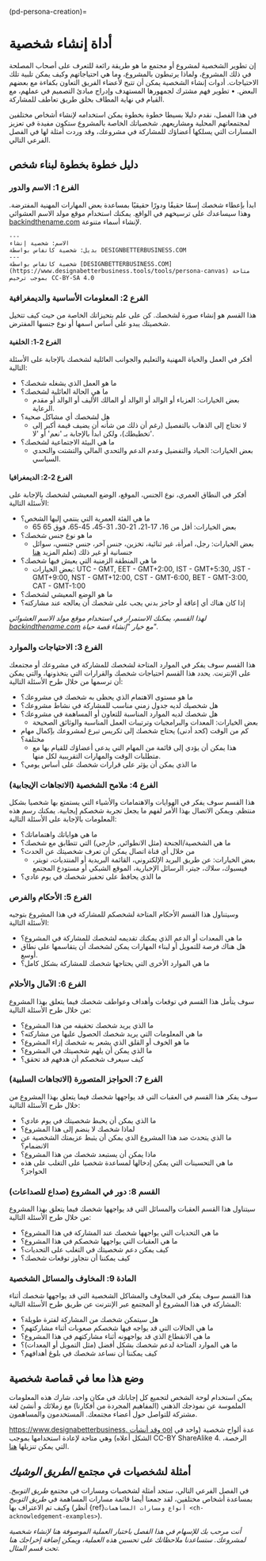 (pd-persona-creation)=
# أداة إنشاء شخصية

إن تطوير الشخصية لمشروع أو مجتمع ما هو طريقة رائعة للتعرف على أصحاب المصلحة في ذلك المشروع، ولماذا يرتبطون بالمشروع، وما هي احتياجاتهم وكيف يمكن تلبية تلك الاحتياجات. أدوات إنشاء الشخصية يمكن أن تتيح لأعضاء الفريق التعاون بكفاءة مع بعضهم البعض. • تطوير فهم مشترك لجمهورها المستهدف وإدراج مبادئ التصميم في عملهم، مع القيام في نهاية المطاف بخلق طريق تعاطف للمشاركة.

في هذا الفصل، نقدم دليلا بسيطا خطوة بخطوة يمكن استخدامه لإنشاء أشخاص مختلفين لمجتمعاتهم المحلية ومشاريعهم. شخصياتك الخاصة بالمشروع ستكون مفيدة في تعزيز المسارات التي يسلكها أعضاؤك للمشاركة في مشروعك، وقد وردت أمثلة لها في الفصل الفرعي التالي.

## دليل خطوة بخطوة لبناء شخص

### الفرع 1: الاسم والدور

ابدأ بإعطاء شخصك إسمًا حقيقًا ودورًا حقيقيًا بمساعدة بعض المهارات المهنية المفترضة. وهذا سيساعدك على ترسيخهم في الواقع. يمكنك استخدام موقع مولد الاسم العشوائي [backindthename.com](https://www.behindthename.com/random/) لإنشاء أسماء متنوعة.

```{figure} ../../figures/persona-creation.png
---
الاسم: شخصية إنشاء
بديل: شخصية كانفاس بواسطة DESIGNBETTERBUSINESS.COM
---
شخصية كانفاس بواسطة [DESIGNBETTERBUSINESS.COM](https://www.designabetterbusiness.tools/tools/persona-canvas) متاحة بموجب ترخيص CC-BY-SA 4.0
```

### الفرع 2: المعلومات الأساسية والديمغرافية

هذا القسم هو إنشاء صورة لشخصك. كن على علم بتحيزاتك الخاصة من حيث كيف تتخيل شخصيتك يبدو على أساس اسمها أو نوع جنسها المفترض.

#### الفرع 2-1: الخلفية

أفكر في العمل والحياة المهنية والتعليم والجوانب العائلية لشخصك بالإجابة على الأسئلة التالية:

- ما هو العمل الذي يشغله شخصك؟
- ما هي الحالة العائلية لشخصك؟
  - بعض الخيارات: العزباء أو الوالد أو الوالد أو المالك الأليف أو الوالد أو مقدم الرعاية.
- هل لشخصك أي مشاكل صحية؟
    - لا تحتاج إلى الذهاب بالتفصيل (رغم أن ذلك من شأنه أن يضيف قيمة أكبر إلى تخطيطك)، ولكن ابدأ بالإجابة بـ 'نعم' أو 'لا'.
- ما هي البيئة الاجتماعية لشخصك؟
  - بعض الخيارات: الحياد والتفضيل وعدم الدعم والتحدي المالي والتشتت والتحدي السياسي.

#### الفرع 2-2: الديمغرافيا

أفكر في النطاق العمري، نوع الجنس، الموقع، الوضع المعيشي لشخصك بالإجابة على الأسئلة التالية:

- ما هي الفئة العمرية التي ينتمي إليها الشخص؟
  - بعض الخيارات: أقل من 16، 17-21، 21-30، 31-45، 45-65، فوق 65 65
- ما هو نوع جنس شخصك؟
  - بعض الخيارات: رجل، امرأة، غير ثنائية، تخزين، جنس آخر، جنس جنسي، سوائل جنسانية أو غير ذلك (تعلم المزيد [هنا](http://thepbhscloset.weebly.com/a-list-of-genders--sexualities-and-their-definitions.html)
- ما هي المنطقة الزمنية التي يعيش فيها شخصك؟
  - بعض الخيارات: UTC - GMT, EET - GMT+2:00, IST - GMT+5:30, JST - GMT+9:00, NST - GMT+12:00, CST - GMT-6:00, BET - GMT-3:00, CAT - GMT-1:00
- ما هو الوضع المعيشي لشخصك؟
- إذا كان هناك أي إعاقة أو حاجز بدني يجب على شخصك أن يعالجه عند مشاركته؟

*لهذا القسم، يمكنك الاستمرار في استخدام موقع مولد الاسم العشوائي [backindthename.com](https://www.behindthename.com/random/) مع خيار "إنشاء قصة حياة".*

### الفرع 3: الاحتياجات والموارد

هذا القسم سوف يفكر في الموارد المتاحة لشخصك للمشاركة في مشروعك أو مجتمعك على الإنترنت. يحدد هذا القسم احتياجات شخصك والقرارات التي يتخذونها، والتي يمكن أن ترسمها من خلال طرح الأسئلة التالية:

- ما هو مستوى الاهتمام الذي يحظى به شخصك في مشروعك؟
- هل شخصيك لديه جدول زمني مناسب للمشاركة في نشاط مشروعك؟
- هل شخصك لديه الموارد المناسبة للتعاون أو المساهمة في مشروعك؟
  - بعض الخيارات: المعدات والبرامجيات وترتيبات العمل المناسبة والوثائق الصحيحة
- كم من الوقت (كحد أدنى) يحتاج شخصك إلى تكريس تبرع لمشروعك بإكمال مهام مختلفة؟
  - هذا يمكن أن يؤدي إلى قائمة من المهام التي يدعى أعضاؤك للقيام بها مع متطلبات الوقت والمهارات التقريبية لكل منها.
- ما الذي يمكن أن يؤثر على قرارات شخصك على أساس يومي؟

### الفرع 4: ملامح الشخصية (الاتجاهات الإيجابية)

هذا القسم سوف يفكر في الهوايات والاهتمامات والأشياء التي يستمتع بها شخصيا بشكل منتظم. ويمكن الاتصال بهذا الأمر لفهم ما يجعل تجربة شخصكم إيجابية. يمكنك رسم هذه المعلومات بالإجابة على الأسئلة التالية:

- ما هي هواياتك واهتماماتك؟
- ما هي الشخصية/الجنحة (مثل الانطوائي, خارجي) التي تتطابق مع شخصك؟
- من خلال أي قناة اتصال يمكن أن تعرف شخصيتك عن الحدث؟
  - بعض الخيارات: عن طريق البريد الإلكتروني، القائمة البريدية أو المنتديات، تويتر، فيسبوك، سلاك، جيتر، الرسائل الإخبارية، الموقع الشبكي أو مستودع المجتمع
- ما الذي يحافظ على تحفيز شخصك في يوم عادي؟

### الفرع 5: الأحكام والفرص

وسيتناول هذا القسم الأحكام المتاحة لشخصكم للمشاركة في هذا المشروع بتوجيه الأسئلة التالية:

- ما هي المعدات أو الدعم الذي يمكنك تقديمه لشخصك للمشاركة في المشروع؟
- هل هناك فرصة للتمويل أو لبناء المهارات يمكن لشخصك أن يتقاسمها على نطاق أوسع.
- ما هي الموارد الأخرى التي يحتاجها شخصك للمشاركة بشكل كامل؟

### الفرع 6: الآمال والأحلام

سوف يتأمل هذا القسم في توقعات وأهداف وعواطف شخصك فيما يتعلق بهذا المشروع من خلال طرح الأسئلة التالية:

- ما الذي يريد شخصك تحقيقه من هذا المشروع؟
- ما هي المعلومات التي يريد شخصك الحصول عليها من مشاركته؟
- ما هو الخوف أو القلق الذي يشعر به شخصك إزاء المشروع؟
- ما الذي يمكن أن يلهم شخصيتك في المشروع؟
- كيف سيعرف شخصكم أن هدفهم قد تحقق؟

### الفرع 7: الحواجز المتصورة (الاتجاهات السلبية)

سوف يفكر هذا القسم في العقبات التي قد يواجهها شخصك فيما يتعلق بهذا المشروع من خلال طرح الأسئلة التالية:

- ما الذي يمكن أن يحبط شخصيتك في يوم عادي؟
- لماذا شخصك لا ينضم إلى هذا المشروع؟
- ما الذي يتحدث ضد هذا المشروع الذي يمكن أن يثبط عزيمتك الشخصية عن الانضمام؟
- ماذا يمكن أن يستبعد شخصك من هذا المشروع؟
- ما هي التحسينات التي يمكن إدخالها لمساعدة شخصيا على التغلب على هذه الحواجز؟

### القسم 8: دور في المشروع (صداع للصداعات)

سيتناول هذا القسم العقبات والمسائل التي قد يواجهها شخصك فيما يتعلق بهذا المشروع من خلال طرح الأسئلة التالية:

- ما هي التحديات التي يواجهها شخصك عند المشاركة في هذا المشروع؟
- ما هي العقبات التي يواجهها شخصكم في هذا المشروع؟
- كيف يمكن دعم شخصيتك في التغلب على التحديات؟
- كيف يمكننا أن نتجاوز توقعات شخصك؟

### المادة 9: المخاوف والمسائل الشخصية

هذا القسم سوف يفكر في المخاوف والمشاكل الشخصية التي قد يواجهها شخصك أثناء المشاركة في هذا المشروع أو المجتمع عبر الإنترنت عن طريق طرح الأسئلة التالية:

- هل سيتمكن شخصك من المشاركة لفترة طويلة؟
- ما هي الحالات التي قد يواجه فيها شخصكم صعوبات أثناء مشاركتهم؟
- ما هي الانقطاع الذي قد يواجهونه أثناء مشاركتهم في هذا المشروع؟
- ما هي الموارد المتاحة لدعم شخصك بشكل أفضل (مثل التمويل أو المعدات)؟
- كيف يمكننا أن نساعد شخصك في بلوغ أهدافهم؟

## وضع هذا معا في قماصة شخصية

يمكن استخدام لوحة الشخص لتجميع كل إجاباتك في مكان واحد، شارك هذه المعلومات الملموسة عن نموذجك الذهني (المفاهيم المجردة من أفكارنا) مع زملائك و أنشئ لغة مشتركة للتواصل حول أعضاء مجتمعك. المستخدمون والمساهمون.

[https://www.designabetterbusiness. وقد أنشأت ool](https://www.designabetterbusiness.tools) عدة ألواح شخصية (واحد في الشكل أعلاه) وهي متاحة لإعادة استخدامها بموجب CC-BY ShareAlike 4. الرخصة، التي يمكن تنزيلها [هنا](https://www.designabetterbusiness.tools/tools/persona-canvas).

## أمثلة لشخصيات في مجتمع _الطريق الوشيك_

في الفصل الفرعي التالي، ستجد أمثلة لشخصيات ومسارات في مجتمع _طريق التوبيخ_. بمساعدة أشخاص مختلفين، لقد جمعنا أيضا قائمة مسارات المساهمة في _طريق التوبيخ_ وكيف تم الاعتراف بها (أنظر {ref}`أنواع ومسارات المساهمات <ch-acknowledgement-examples>`).

*أنت مرحب بك للإسهام في هذا الفصل باختبار العملية الموصوفة هنا لإنشاء شخصية لمشروعك. ستساعدنا ملاحظاتك على تحسين هذه العملية، ويمكن إضافة إخراجك هنا تحت قسم المثال.*
